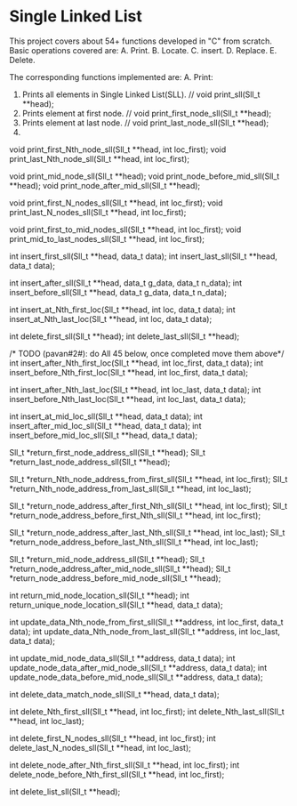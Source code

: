 # Single Linked List
This project covers about 54+ functions developed in "C" from scratch.
Basic operations covered are:
A. Print.
B. Locate.
C. insert.
D. Replace.
E. Delete.

The corresponding functions implemented are:
A. Print:
1. Prints all elements in Single Linked List(SLL).                //  void print_sll(Sll_t **head);
2. Prints element at first node.                                  //  void print_first_node_sll(Sll_t **head);
3. Prints element at last node.                                   //  void print_last_node_sll(Sll_t **head);
4. 
void print_first_Nth_node_sll(Sll_t **head, int loc_first);
void print_last_Nth_node_sll(Sll_t **head, int loc_first);

void print_mid_node_sll(Sll_t **head);
void print_node_before_mid_sll(Sll_t **head);
void print_node_after_mid_sll(Sll_t **head);

void print_first_N_nodes_sll(Sll_t **head, int loc_first);
void print_last_N_nodes_sll(Sll_t **head, int loc_first);

void print_first_to_mid_nodes_sll(Sll_t **head, int loc_first);
void print_mid_to_last_nodes_sll(Sll_t **head, int loc_first);

int insert_first_sll(Sll_t **head, data_t data);
int insert_last_sll(Sll_t **head, data_t data);

int insert_after_sll(Sll_t **head, data_t g_data, data_t n_data);
int insert_before_sll(Sll_t **head, data_t g_data, data_t n_data);

int insert_at_Nth_first_loc(Sll_t **head, int loc, data_t data);
int insert_at_Nth_last_loc(Sll_t **head, int loc, data_t data);

int delete_first_sll(Sll_t **head);
int delete_last_sll(Sll_t **head);

/* TODO (pavan#2#): do All 45 below, once completed move them above*/
int insert_after_Nth_first_loc(Sll_t **head, int loc_first, data_t data);
int insert_before_Nth_first_loc(Sll_t **head, int loc_first, data_t data);

int insert_after_Nth_last_loc(Sll_t **head, int loc_last, data_t data);
int insert_before_Nth_last_loc(Sll_t **head, int loc_last, data_t data);

int insert_at_mid_loc_sll(Sll_t **head, data_t data);
int insert_after_mid_loc_sll(Sll_t **head, data_t data);
int insert_before_mid_loc_sll(Sll_t **head, data_t data);

Sll_t *return_first_node_address_sll(Sll_t **head);
Sll_t *return_last_node_address_sll(Sll_t **head);

Sll_t *return_Nth_node_address_from_first_sll(Sll_t **head, int loc_first);
Sll_t *return_Nth_node_address_from_last_sll(Sll_t **head, int loc_last);

Sll_t *return_node_address_after_first_Nth_sll(Sll_t **head, int loc_first);
Sll_t *return_node_address_before_first_Nth_sll(Sll_t **head, int loc_first);

Sll_t *return_node_address_after_last_Nth_sll(Sll_t **head, int loc_last);
Sll_t *return_node_address_before_last_Nth_sll(Sll_t **head, int loc_last);

Sll_t *return_mid_node_address_sll(Sll_t **head);
Sll_t *return_node_address_after_mid_node_sll(Sll_t **head);
Sll_t *return_node_address_before_mid_node_sll(Sll_t **head);

int return_mid_node_location_sll(Sll_t **head);
int return_unique_node_location_sll(Sll_t **head, data_t data);

int update_data_Nth_node_from_first_sll(Sll_t **address, int loc_first, data_t data);
int update_data_Nth_node_from_last_sll(Sll_t **address, int loc_last, data_t data);

int update_mid_node_data_sll(Sll_t **address, data_t data);
int update_node_data_after_mid_node_sll(Sll_t **address, data_t data);
int update_node_data_before_mid_node_sll(Sll_t **address, data_t data);

int delete_data_match_node_sll(Sll_t **head, data_t data);

int delete_Nth_first_sll(Sll_t **head, int loc_first);
int delete_Nth_last_sll(Sll_t **head, int loc_last);

int delete_first_N_nodes_sll(Sll_t **head, int loc_first);
int delete_last_N_nodes_sll(Sll_t **head, int loc_last);

int delete_node_after_Nth_first_sll(Sll_t **head, int loc_first);
int delete_node_before_Nth_first_sll(Sll_t **head, int loc_first);

int delete_list_sll(Sll_t **head);
